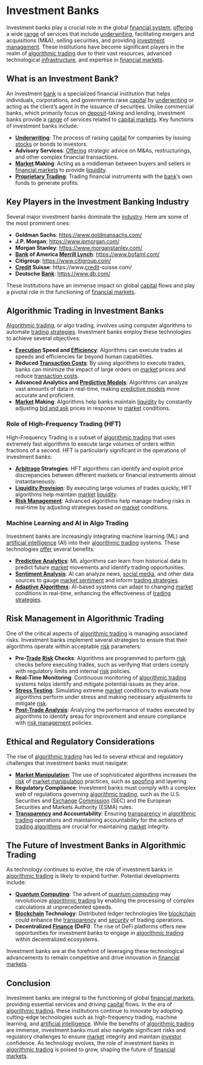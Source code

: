 # Investment Banks

Investment banks play a crucial role in the global [financial system](../f/financial_system.md), [offering](../o/offering.md) a wide [range](../r/range.md) of services that include [underwriting](../u/underwriting.md), facilitating mergers and acquisitions (M&A), selling securities, and providing [investment management](../i/investment_management.md). These institutions have become significant players in the realm of [algorithmic trading](../a/accountability.md) due to their vast resources, advanced technological [infrastructure](../i/infrastructure.md), and expertise in [financial markets](../f/financial_market.md).

## What is an Investment Bank?

An investment [bank](../b/bank.md) is a specialized financial institution that helps individuals, corporations, and governments raise [capital](../c/capital.md) by [underwriting](../u/underwriting.md) or acting as the client’s agent in the issuance of securities. Unlike commercial banks, which primarily focus on [deposit](../d/deposit.md)-taking and lending, investment banks provide a [range](../r/range.md) of services related to [capital markets](../c/capital_markets.md). Key functions of investment banks include:

- **[Underwriting](../u/underwriting.md)**: The process of raising [capital](../c/capital.md) for companies by issuing [stocks](../s/stock.md) or bonds to investors.
- **Advisory Services**: [Offering](../o/offering.md) strategic advice on M&As, restructurings, and other complex financial transactions.
- **[Market](../m/market.md) Making**: Acting as a middleman between buyers and sellers in [financial markets](../f/financial_market.md) to provide [liquidity](../l/liquidity.md).
- **[Proprietary Trading](../p/proprietary_trading.md)**: Trading financial instruments with the [bank](../b/bank.md)’s own funds to generate profits.

## Key Players in the Investment Banking Industry

Several major investment banks dominate the [industry](../i/industry.md). Here are some of the most prominent ones:

- **Goldman Sachs**: https://www.goldmansachs.com/
- **J.P. Morgan**: https://www.jpmorgan.com/
- **Morgan Stanley**: https://www.morganstanley.com/
- **[Bank](../b/bank.md) of America [Merrill Lynch](../m/merrill_lynch.md)**: https://www.bofaml.com/
- **Citigroup**: https://www.citigroup.com/
- **[Credit](../c/credit.md) Suisse**: https://www.[credit](../c/credit.md)-suisse.com/
- **Deutsche [Bank](../b/bank.md)**: https://www.db.com/

These institutions have an immense impact on global [capital](../c/capital.md) flows and play a pivotal role in the functioning of [financial markets](../f/financial_market.md).

## Algorithmic Trading in Investment Banks

[Algorithmic trading](../a/accountability.md), or algo trading, involves using computer algorithms to automate [trading strategies](../t/trading_strategies.md). Investment banks employ these technologies to achieve several objectives:

- **[Execution](../e/execution.md) Speed and [Efficiency](../e/efficiency.md)**: Algorithms can execute trades at speeds and efficiencies far beyond human capabilities.
- **Reduced [Transaction Costs](../t/transaction_costs.md)**: By using algorithms to execute trades, banks can minimize the impact of large orders on [market](../m/market.md) prices and reduce [transaction costs](../t/transaction_costs.md).
- **Advanced Analytics and [Predictive Models](../p/predictive_models_in_trading.md)**: Algorithms can analyze vast amounts of data in real-time, making [predictive models](../p/predictive_models_in_trading.md) more accurate and proficient.
- **[Market](../m/market.md) Making**: Algorithms help banks maintain [liquidity](../l/liquidity.md) by constantly adjusting [bid and ask](../b/bid_and_ask.md) prices in response to [market](../m/market.md) conditions.

### Role of High-Frequency Trading (HFT)

High-Frequency Trading is a subset of [algorithmic trading](../a/accountability.md) that uses extremely fast algorithms to execute large volumes of orders within fractions of a second. HFT is particularly significant in the operations of investment banks:

- **[Arbitrage](../a/arbitrage.md) Strategies**: HFT algorithms can identify and exploit price discrepancies between different markets or financial instruments almost instantaneously.
- **[Liquidity Provision](../l/liquidity_provision.md)**: By executing large volumes of trades quickly, HFT algorithms help maintain [market](../m/market.md) [liquidity](../l/liquidity.md).
- **[Risk Management](../r/risk_management.md)**: Advanced algorithms help manage trading risks in real-time by adjusting strategies based on [market](../m/market.md) conditions.

### Machine Learning and AI in Algo Trading

Investment banks are increasingly integrating machine learning (ML) and [artificial intelligence](../a/artificial_intelligence_in_trading.md) (AI) into their [algorithmic trading](../a/accountability.md) systems. These technologies [offer](../o/offer.md) several benefits:

- **[Predictive Analytics](../p/predictive_analytics.md)**: ML algorithms can learn from historical data to predict future [market](../m/market.md) movements and identify trading opportunities.
- **[Sentiment Analysis](../s/sentiment_analysis.md)**: AI can analyze news, [social media](../s/social_media.md), and other data sources to gauge [market sentiment](../m/market_sentiment.md) and inform [trading strategies](../t/trading_strategies.md).
- **[Adaptive Algorithms](../a/adaptive_algorithms.md)**: AI-based systems can adapt to changing [market](../m/market.md) conditions in real-time, enhancing the effectiveness of [trading strategies](../t/trading_strategies.md).

## Risk Management in Algorithmic Trading

One of the critical aspects of [algorithmic trading](../a/accountability.md) is managing associated risks. Investment banks implement several strategies to ensure that their algorithms operate within acceptable [risk](../r/risk.md) parameters:

- **Pre-[Trade](../t/trade.md) [Risk](../r/risk.md) Checks**: Algorithms are programmed to perform [risk](../r/risk.md) checks before executing trades, such as verifying that orders comply with regulatory limits and internal [risk](../r/risk.md) policies.
- **Real-Time Monitoring**: Continuous monitoring of [algorithmic trading](../a/accountability.md) systems helps identify and mitigate potential issues as they arise.
- **[Stress Testing](../s/stress_testing.md)**: Simulating extreme [market](../m/market.md) conditions to evaluate how algorithms perform under stress and making necessary adjustments to mitigate [risk](../r/risk.md).
- **[Post-Trade Analysis](../p/post-trade_analysis.md)**: Analyzing the performance of trades executed by algorithms to identify areas for improvement and ensure compliance with [risk management](../r/risk_management.md) policies.

## Ethical and Regulatory Considerations

The rise of [algorithmic trading](../a/accountability.md) has led to several ethical and regulatory challenges that investment banks must navigate:

- **[Market Manipulation](../m/market_manipulation.md)**: The use of sophisticated algorithms increases the [risk](../r/risk.md) of [market manipulation](../m/market_manipulation.md) practices, such as [spoofing](../s/spoofing.md) and layering.
- **Regulatory Compliance**: Investment banks must comply with a complex web of regulations governing [algorithmic trading](../a/accountability.md), such as the U.S. Securities and [Exchange](../e/exchange.md) [Commission](../c/commission.md) (SEC) and the European Securities and Markets Authority (ESMA) rules.
- **[Transparency](../t/transparency.md) and Accountability**: Ensuring [transparency](../t/transparency.md) in [algorithmic trading](../a/accountability.md) operations and maintaining accountability for the actions of [trading algorithms](../t/trading_algorithms.md) are crucial for maintaining [market](../m/market.md) integrity.

## The Future of Investment Banks in Algorithmic Trading

As technology continues to evolve, the role of investment banks in [algorithmic trading](../a/accountability.md) is likely to expand further. Potential developments include:

- **[Quantum Computing](../q/quantum_computing_in_trading.md)**: The advent of [quantum computing](../q/quantum_computing_in_trading.md) may revolutionize [algorithmic trading](../a/accountability.md) by enabling the processing of complex calculations at unprecedented speeds.
- **[Blockchain](../b/blockchain_in_trading.md) Technology**: Distributed ledger technologies like [blockchain](../b/blockchain_in_trading.md) could enhance the [transparency](../t/transparency.md) and [security](../s/security.md) of trading operations.
- **Decentralized [Finance](../f/finance.md) (DeFi)**: The rise of DeFi platforms offers new opportunities for investment banks to engage in [algorithmic trading](../a/accountability.md) within decentralized ecosystems.

Investment banks are at the forefront of leveraging these technological advancements to remain competitive and drive innovation in [financial markets](../f/financial_market.md).

## Conclusion

Investment banks are integral to the functioning of global [financial markets](../f/financial_market.md), providing essential services and driving [capital](../c/capital.md) flows. In the era of [algorithmic trading](../a/accountability.md), these institutions continue to innovate by adopting cutting-edge technologies such as high-frequency trading, machine learning, and [artificial intelligence](../a/artificial_intelligence_in_trading.md). While the benefits of [algorithmic trading](../a/accountability.md) are immense, investment banks must also navigate significant risks and regulatory challenges to ensure [market](../m/market.md) integrity and maintain [investor](../i/investor.md) confidence. As technology evolves, the role of investment banks in [algorithmic trading](../a/accountability.md) is poised to grow, shaping the future of [financial markets](../f/financial_market.md).
